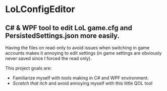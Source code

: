 # LoLConfigEditor

## C# &amp; WPF tool to edit LoL game.cfg and PersistedSettings.json more easily.

Having the files on read-only to avoid issues when switching in game accounts makes it annoying to edit settings (in game settings are obviously never saved since I forced the read only).

This project goals are:
  - Familiarize myself with tools making in C# and WPF environment.
  - <em>Scratch that itch</em> and avoid annoying myself with this little QOL tool
